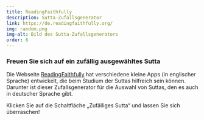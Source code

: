 ```yaml
---
title: ReadingFaithfully
description: Sutta-Zufallsgenerator
link: https://de.readingfaithfully.org/
img: random.png
img-alt: Bild des Sutta-Zufallsgenerators
order: 6
---
```


### Freuen Sie sich auf ein zufällig ausgewähltes Sutta

Die Webseite [ReadingFaithfully](https://readingfaithfully.org/) hat verschiedene kleine Apps (in englischer Sprache) entwickelt, die beim Studium der Suttas hilfreich sein können. Darunter ist dieser Zufallsgenerator für die Auswahl von Suttas, den es auch in deutscher Sprache gibt.

Klicken Sie auf die Schaltfläche „Zufälliges Sutta“ und lassen Sie sich überraschen!